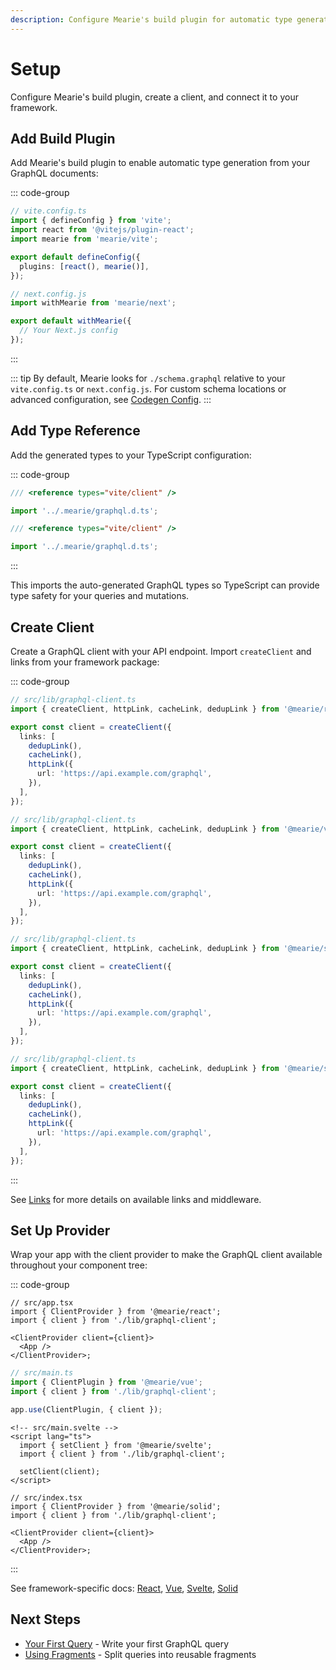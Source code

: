 ```yaml
---
description: Configure Mearie's build plugin for automatic type generation, create a GraphQL client with links, and set up the provider for your framework.
---
```


# Setup

Configure Mearie's build plugin, create a client, and connect it to your framework.

## Add Build Plugin

Add Mearie's build plugin to enable automatic type generation from your GraphQL documents:

::: code-group

```typescript [Vite]
// vite.config.ts
import { defineConfig } from 'vite';
import react from '@vitejs/plugin-react';
import mearie from 'mearie/vite';

export default defineConfig({
  plugins: [react(), mearie()],
});
```

```typescript [Next.js]
// next.config.js
import withMearie from 'mearie/next';

export default withMearie({
  // Your Next.js config
});
```

:::

::: tip
By default, Mearie looks for `./schema.graphql` relative to your `vite.config.ts` or `next.config.js`. For custom schema locations or advanced configuration, see [Codegen Config](/config/codegen).
:::

## Add Type Reference

Add the generated types to your TypeScript configuration:

::: code-group

```typescript [env.d.ts]
/// <reference types="vite/client" />

import '../.mearie/graphql.d.ts';
```

```typescript [src/vite-env.d.ts]
/// <reference types="vite/client" />

import '../.mearie/graphql.d.ts';
```

:::

This imports the auto-generated GraphQL types so TypeScript can provide type safety for your queries and mutations.

## Create Client

Create a GraphQL client with your API endpoint. Import `createClient` and links from your framework package:

::: code-group

```typescript [React]
// src/lib/graphql-client.ts
import { createClient, httpLink, cacheLink, dedupLink } from '@mearie/react';

export const client = createClient({
  links: [
    dedupLink(),
    cacheLink(),
    httpLink({
      url: 'https://api.example.com/graphql',
    }),
  ],
});
```

```typescript [Vue]
// src/lib/graphql-client.ts
import { createClient, httpLink, cacheLink, dedupLink } from '@mearie/vue';

export const client = createClient({
  links: [
    dedupLink(),
    cacheLink(),
    httpLink({
      url: 'https://api.example.com/graphql',
    }),
  ],
});
```

```typescript [Svelte]
// src/lib/graphql-client.ts
import { createClient, httpLink, cacheLink, dedupLink } from '@mearie/svelte';

export const client = createClient({
  links: [
    dedupLink(),
    cacheLink(),
    httpLink({
      url: 'https://api.example.com/graphql',
    }),
  ],
});
```

```typescript [Solid]
// src/lib/graphql-client.ts
import { createClient, httpLink, cacheLink, dedupLink } from '@mearie/solid';

export const client = createClient({
  links: [
    dedupLink(),
    cacheLink(),
    httpLink({
      url: 'https://api.example.com/graphql',
    }),
  ],
});
```

:::

See [Links](/guides/links) for more details on available links and middleware.

## Set Up Provider

Wrap your app with the client provider to make the GraphQL client available throughout your component tree:

::: code-group

```tsx [React]
// src/app.tsx
import { ClientProvider } from '@mearie/react';
import { client } from './lib/graphql-client';

<ClientProvider client={client}>
  <App />
</ClientProvider>;
```

```ts [Vue]
// src/main.ts
import { ClientPlugin } from '@mearie/vue';
import { client } from './lib/graphql-client';

app.use(ClientPlugin, { client });
```

```svelte [Svelte]
<!-- src/main.svelte -->
<script lang="ts">
  import { setClient } from '@mearie/svelte';
  import { client } from './lib/graphql-client';

  setClient(client);
</script>
```

```tsx [Solid]
// src/index.tsx
import { ClientProvider } from '@mearie/solid';
import { client } from './lib/graphql-client';

<ClientProvider client={client}>
  <App />
</ClientProvider>;
```

:::

See framework-specific docs: [React](/frameworks/react), [Vue](/frameworks/vue), [Svelte](/frameworks/svelte), [Solid](/frameworks/solid)

## Next Steps

- [Your First Query](/getting-started/your-first-query) - Write your first GraphQL query
- [Using Fragments](/getting-started/using-fragments) - Split queries into reusable fragments

